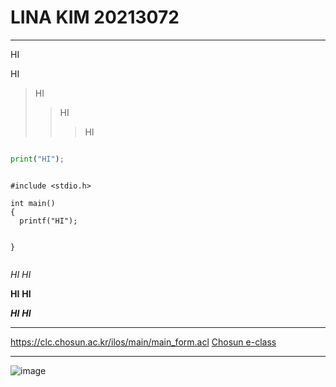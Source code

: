 # LINA KIM 20213072


--- 

HI 

HI

>HI
>>HI
>>>HI

```python

print("HI");
```


```

#include <stdio.h>

int main()
{
  printf("HI");
 

}
 
```

*HI*
_HI_

**HI**
__HI__

***HI***
___HI___


---


<https://clc.chosun.ac.kr/ilos/main/main_form.acl>
[Chosun e-class](https://clc.chosun.ac.kr/ilos/main/main_form.ac)

---

![image](C:\Users\김린아\Desktop)


